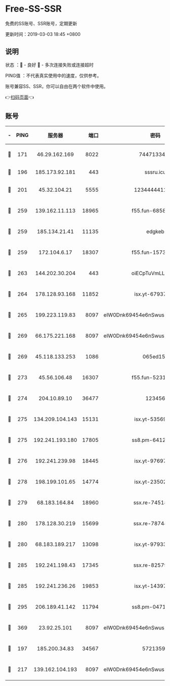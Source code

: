 # Free-SS-SSR

免费的SS账号、SSR账号，定期更新

更新时间：2019-03-03 18:45 +0800

## 说明

状态     ：🙂 - 良好 🙁 - 多次连接失败或连接超时

PING值   ：不代表真实使用中的速度，仅供参考。

账号兼容SS、SSR，你可以自由在两个软件中使用。

👉[扫码页面](https://liesauer.github.io/free-ss-ssr.github.io/)👈

## 账号

|-|PING|服务器|端口|密码|加密方式|区域|
|:----:|:----:|:-----:|-----:|:----:|:----:|:----:|
|🙂|171|46.29.162.169|8022|7447133485|aes-256-cfb|RU|
|🙂|196|185.173.92.181|443|sssru.icu|rc4-md5|RU|
|🙂|201|45.32.104.21|5555|1234444411111|aes-256-cfb|SG|
|🙂|259|139.162.11.113|18965|f55.fun-68582887|aes-256-cfb|SG|
|🙂|259|185.134.21.41|11135|edgkeb|aes-256-cfb|GB|
|🙂|259|172.104.6.17|18307|f55.fun-15739301|aes-256-cfb|US|
|🙂|263|144.202.30.204|443|oiECpTuVmLLxk4Ts|aes-256-cfb|US|
|🙂|264|178.128.93.168|11852|isx.yt-67937550|aes-256-cfb|SG|
|🙂|265|199.223.119.83|8097|eIW0Dnk69454e6nSwuspv9DmS201tQ0D|aes-256-cfb|US|
|🙂|269|66.175.221.168|8097|eIW0Dnk69454e6nSwuspv9DmS201tQ0D|aes-256-cfb|US|
|🙂|269|45.118.133.253|1086|065ed15a|aes-256-cfb|SG|
|🙂|273|45.56.106.48|16307|f55.fun-52314047|aes-256-cfb|US|
|🙂|274|204.10.89.10|36477|123456|aes-256-cfb|US|
|🙂|275|134.209.104.143|15131|isx.yt-53569932|aes-256-cfb|SG|
|🙂|275|192.241.193.180|17805|ss8.pm-64125416|aes-256-cfb|US|
|🙂|276|192.241.239.98|18445|isx.yt-97697625|aes-256-cfb|US|
|🙂|278|198.199.101.65|14774|isx.yt-23502068|aes-256-cfb|US|
|🙂|279|68.183.164.84|18960|ssx.re-74518385|aes-256-cfb|US|
|🙂|280|178.128.30.219|15699|ssx.re-78744964|aes-256-cfb|SG|
|🙂|280|68.183.189.217|13098|isx.yt-97933263|aes-256-cfb|SG|
|🙂|285|192.241.198.43|17345|ssx.re-82579728|aes-256-cfb|US|
|🙂|285|192.241.236.26|19853|isx.yt-14397155|aes-256-cfb|US|
|🙂|295|206.189.41.142|11794|ss8.pm-04714048|aes-256-cfb|SG|
|🙂|369|23.92.25.101|8097|eIW0Dnk69454e6nSwuspv9DmS201tQ0D|aes-256-cfb|US|
|🙂|197|185.200.34.83|34567|57213592|aes-256-cfb|US|
|🙂|217|139.162.104.193|8097|eIW0Dnk69454e6nSwuspv9DmS201tQ0D|aes-256-cfb|JP|
